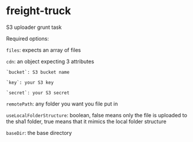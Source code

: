 freight-truck
=============

S3 uploader grunt task

Required options:

`files`: expects an array of files

`cdn`: an object expecting 3 attributes

    `bucket`: S3 bucket name

    `key`: your S3 key

    `secret`: your S3 secret

`remotePath`: any folder you want you file put in

`useLocalFolderStructure`: boolean, false means only the file is uploaded to the sha1 folder, true means that it mimics the local folder structure

`baseDir`: the base directory